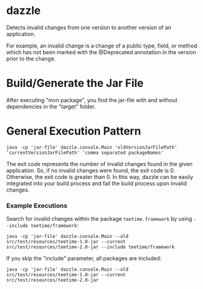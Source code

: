 # dazzle
Detects invalid changes from one version to another version of an application.

For example, an invalid change is a change of a public type, field, or method which has not been marked with the @Deprecated annotation in the version prior to the change.

# Build/Generate the Jar File
After executing "mvn package", you find the jar-file with and without dependencies in the "target" folder.

# General Execution Pattern
`java -cp 'jar-file' dazzle.console.Main 'oldVersionJarFilePath' 'currentVersionJarFilePath' 'comma separated packageNames'`

The exit code represents the number of invalid changes found in the given application. So, if no invalid changes were found, the exit code is 0. Otherwise, the exit code is greater than 0. In this way, dazzle can be easily integrated into your build process and fail the build process upon invalid changes.

### Example Executions
Search for invalid changes within the package `teetime.framework` by using `--include teetime/framework`:

`java -cp 'jar-file' dazzle.console.Main --old src/test/resources/teetime-1.0-jar --current src/test/resources/teetime-2.0-jar --include teetime/framework`

If you skip the "include" parameter, all packages are included:

`java -cp 'jar-file' dazzle.console.Main --old src/test/resources/teetime-1.0-jar --current src/test/resources/teetime-2.0-jar`
